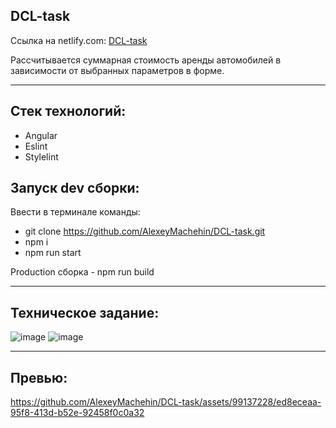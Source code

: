 ﻿## DCL-task

Ссылка на netlify.com: [DCL-task](https://dcl-task.netlify.app)

Рассчитывается суммарная стоимость аренды автомобилей в зависимости от выбранных параметров в форме.

***

## Стек технологий: 
* Angular 
* Eslint
* Stylelint

## Запуск dev сборки:
Ввести в терминале команды:
* git clone https://github.com/AlexeyMachehin/DCL-task.git
* npm i
* npm run start

Production сборка - npm run build

***

## Техническое задание:
![image](https://github.com/AlexeyMachehin/DCL-task/assets/99137228/f395ca1b-f172-4c76-a525-e184f3cd01cc)
![image](https://github.com/AlexeyMachehin/DCL-task/assets/99137228/49e29630-4d17-4b2c-90e3-1b5136c12b89)

***

## Превью:
https://github.com/AlexeyMachehin/DCL-task/assets/99137228/ed8eceaa-95f8-413d-b52e-92458f0c0a32






